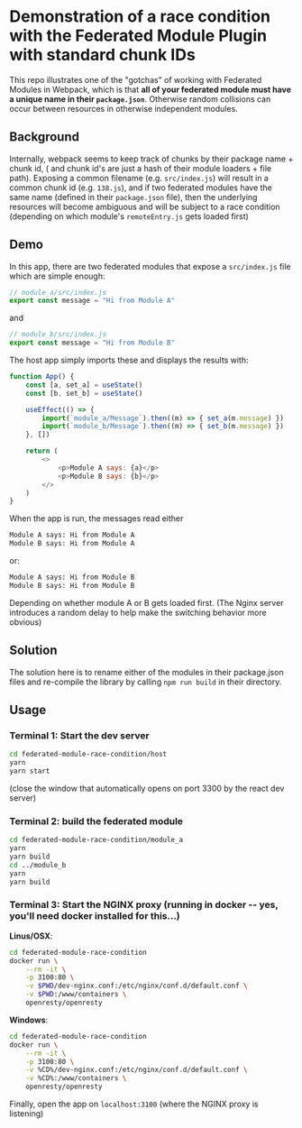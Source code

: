 # Demonstration of a race condition with the Federated Module Plugin with standard chunk IDs

This repo illustrates one of the "gotchas" of working with Federated Modules
in Webpack, which is that **all of your federated module must have a unique
name in their `package.json`**. Otherwise random collisions can occur between
resources in otherwise independent modules.

## Background

Internally, webpack seems to keep track of chunks by their package name +
chunk id, ( and chunk id's are just a hash of their module loaders + file
path). Exposing a common filename (e.g. `src/index.js`) will result in a
common chunk id (e.g. `138.js`), and if two federated modules have the same
name (defined in their `package.json` file), then the underlying resources
will become ambiguous and will be subject to a race condition (depending on
which module's `remoteEntry.js` gets loaded first)

## Demo

In this app, there are two federated modules that expose a `src/index.js` file which are simple enough:

```js
// module_a/src/index.js
export const message = "Hi from Module A"
```

and 

```js
// module_b/src/index.js
export const message = "Hi from Module B"
```

The host app simply imports these and displays the results with: 

```js
function App() {
    const [a, set_a] = useState()
    const [b, set_b] = useState()

    useEffect(() => {
        import(`module_a/Message`).then((m) => { set_a(m.message) })
        import(`module_b/Message`).then((m) => { set_b(m.message) })
    }, [])

    return (
        <>
            <p>Module A says: {a}</p>
            <p>Module B says: {b}</p>
        </>
    )
}
```

When the app is run, the messages read either

```txt
Module A says: Hi from Module A
Module B says: Hi from Module A
```

or:

```txt
Module A says: Hi from Module B
Module B says: Hi from Module B
```

Depending on whether module A or B gets loaded first. (The Nginx server
introduces a random delay to help make the switching behavior more obvious)

## Solution

The solution here is to rename either of the modules in their package.json
files and re-compile the library by calling `npm run build` in their
directory.

## Usage

### Terminal 1: Start the  dev server

```sh
cd federated-module-race-condition/host
yarn
yarn start
```

(close the window that automatically opens on port 3300 by the react dev server)

### Terminal 2: build the federated module

```sh
cd federated-module-race-condition/module_a
yarn
yarn build
cd ../module_b
yarn
yarn build
```

### Terminal 3: Start the NGINX proxy (running in docker -- yes, you'll need docker installed for this...)

**Linus/OSX**:

```sh
cd federated-module-race-condition
docker run \
    --rm -it \
    -p 3100:80 \
    -v $PWD/dev-nginx.conf:/etc/nginx/conf.d/default.conf \
    -v $PWD:/www/containers \
    openresty/openresty
```

**Windows**:

```sh
cd federated-module-race-condition
docker run \
    --rm -it \
    -p 3100:80 \
    -v %CD%/dev-nginx.conf:/etc/nginx/conf.d/default.conf \
    -v %CD%:/www/containers \
    openresty/openresty
```

Finally, open the app on `localhost:3100` (where the NGINX proxy is listening)
